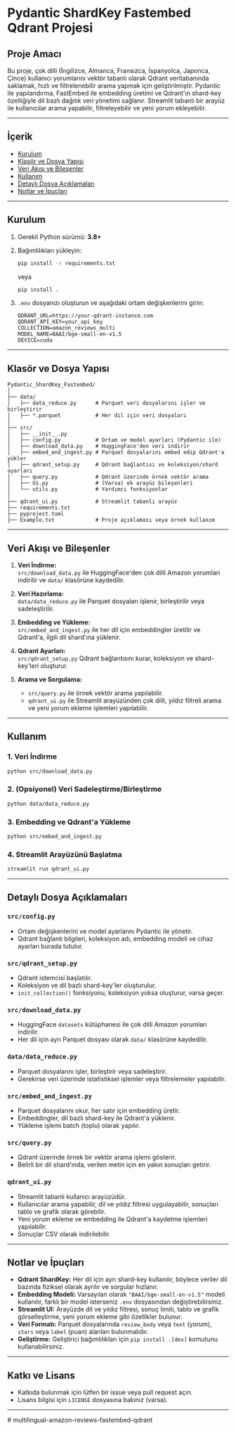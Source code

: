 # Pydantic ShardKey Fastembed Qdrant Projesi

## Proje Amacı

Bu proje, çok dilli (İngilizce, Almanca, Fransızca, İspanyolca, Japonca, Çince) kullanıcı yorumlarını vektör tabanlı olarak Qdrant veritabanında saklamak, hızlı ve filtrelenebilir arama yapmak için geliştirilmiştir. Pydantic ile yapılandırma, FastEmbed ile embedding üretimi ve Qdrant'ın shard-key özelliğiyle dil bazlı dağıtık veri yönetimi sağlanır. Streamlit tabanlı bir arayüz ile kullanıcılar arama yapabilir, filtreleyebilir ve yeni yorum ekleyebilir.

---

## İçerik

- [Kurulum](#kurulum)
- [Klasör ve Dosya Yapısı](#klasör-ve-dosya-yapısı)
- [Veri Akışı ve Bileşenler](#veri-akışı-ve-bileşenler)
- [Kullanım](#kullanım)
- [Detaylı Dosya Açıklamaları](#detaylı-dosya-açıklamaları)
- [Notlar ve İpuçları](#notlar-ve-ipuçları)

---

## Kurulum

1. Gerekli Python sürümü: **3.8+**
2. Bağımlılıkları yükleyin:
   ```bash
   pip install -r requirements.txt
   ```
   veya
   ```bash
   pip install .
   ```

3. `.env` dosyanızı oluşturun ve aşağıdaki ortam değişkenlerini girin:
   ```
   QDRANT_URL=https://your-qdrant-instance.com
   QDRANT_API_KEY=your_api_key
   COLLECTION=amazon_reviews_multi
   MODEL_NAME=BAAI/bge-small-en-v1.5
   DEVICE=cuda
   ```

---

## Klasör ve Dosya Yapısı

```
Pydantic_ShardKey_Fastembed/
│
├── data/
│   ├── data_reduce.py      # Parquet veri dosyalarını işler ve birleştirir
│   ├── *.parquet           # Her dil için veri dosyaları
│
├── src/
│   ├── __init__.py
│   ├── config.py           # Ortam ve model ayarları (Pydantic ile)
│   ├── download_data.py    # HuggingFace'den veri indirir
│   ├── embed_and_ingest.py # Parquet dosyalarını embed edip Qdrant'a yükler
│   ├── qdrant_setup.py     # Qdrant bağlantısı ve koleksiyon/shard ayarları
│   ├── query.py            # Qdrant üzerinde örnek vektör arama
│   ├── Ui.py               # (Varsa) ek arayüz bileşenleri
│   └── utils.py            # Yardımcı fonksiyonlar
│
├── qdrant_ui.py            # Streamlit tabanlı arayüz
├── requirements.txt
├── pyproject.toml
├── Example.txt             # Proje açıklaması veya örnek kullanım
```

---

## Veri Akışı ve Bileşenler

1. **Veri İndirme:**  
   `src/download_data.py` ile HuggingFace'den çok dilli Amazon yorumları indirilir ve `data/` klasörüne kaydedilir.

2. **Veri Hazırlama:**  
   `data/data_reduce.py` ile Parquet dosyaları işlenir, birleştirilir veya sadeleştirilir.

3. **Embedding ve Yükleme:**  
   `src/embed_and_ingest.py` ile her dil için embeddingler üretilir ve Qdrant'a, ilgili dil shard'ına yüklenir.

4. **Qdrant Ayarları:**  
   `src/qdrant_setup.py` Qdrant bağlantısını kurar, koleksiyon ve shard-key'leri oluşturur.

5. **Arama ve Sorgulama:**  
   - `src/query.py` ile örnek vektör arama yapılabilir.
   - `qdrant_ui.py` ile Streamlit arayüzünden çok dilli, yıldız filtreli arama ve yeni yorum ekleme işlemleri yapılabilir.

---

## Kullanım

### 1. Veri İndirme
```bash
python src/download_data.py
```

### 2. (Opsiyonel) Veri Sadeleştirme/Birleştirme
```bash
python data/data_reduce.py
```

### 3. Embedding ve Qdrant'a Yükleme
```bash
python src/embed_and_ingest.py
```

### 4. Streamlit Arayüzünü Başlatma
```bash
streamlit run qdrant_ui.py
```

---

## Detaylı Dosya Açıklamaları

### `src/config.py`
- Ortam değişkenlerini ve model ayarlarını Pydantic ile yönetir.
- Qdrant bağlantı bilgileri, koleksiyon adı, embedding modeli ve cihaz ayarları burada tutulur.

### `src/qdrant_setup.py`
- Qdrant istemcisi başlatılır.
- Koleksiyon ve dil bazlı shard-key'ler oluşturulur.
- `init_collection()` fonksiyonu, koleksiyon yoksa oluşturur, varsa geçer.

### `src/download_data.py`
- HuggingFace `datasets` kütüphanesi ile çok dilli Amazon yorumları indirilir.
- Her dil için ayrı Parquet dosyası olarak `data/` klasörüne kaydedilir.

### `data/data_reduce.py`
- Parquet dosyalarını işler, birleştirir veya sadeleştirir.
- Gerekirse veri üzerinde istatistiksel işlemler veya filtrelemeler yapılabilir.

### `src/embed_and_ingest.py`
- Parquet dosyalarını okur, her satır için embedding üretir.
- Embeddingler, dil bazlı shard-key ile Qdrant'a yüklenir.
- Yükleme işlemi batch (toplu) olarak yapılır.

### `src/query.py`
- Qdrant üzerinde örnek bir vektör arama işlemi gösterir.
- Belirli bir dil shard'ında, verilen metin için en yakın sonuçları getirir.

### `qdrant_ui.py`
- Streamlit tabanlı kullanıcı arayüzüdür.
- Kullanıcılar arama yapabilir, dil ve yıldız filtresi uygulayabilir, sonuçları tablo ve grafik olarak görebilir.
- Yeni yorum ekleme ve embedding ile Qdrant'a kaydetme işlemleri yapılabilir.
- Sonuçlar CSV olarak indirilebilir.



---

## Notlar ve İpuçları

- **Qdrant ShardKey:** Her dil için ayrı shard-key kullanılır, böylece veriler dil bazında fiziksel olarak ayrılır ve sorgular hızlanır.
- **Embedding Modeli:** Varsayılan olarak `"BAAI/bge-small-en-v1.5"` modeli kullanılır, farklı bir model isterseniz `.env` dosyasından değiştirebilirsiniz.
- **Streamlit UI:** Arayüzde dil ve yıldız filtresi, sonuç limiti, tablo ve grafik görselleştirme, yeni yorum ekleme gibi özellikler bulunur.
- **Veri Formatı:** Parquet dosyalarında `review_body` veya `text` (yorum), `stars` veya `label` (puan) alanları bulunmalıdır.
- **Geliştirme:** Geliştirici bağımlılıkları için `pip install .[dev]` komutunu kullanabilirsiniz.

---

## Katkı ve Lisans

- Katkıda bulunmak için lütfen bir issue veya pull request açın.
- Lisans bilgisi için `LICENSE` dosyasına bakınız (varsa).

---

#   m u l t i l i n g u a l - a m a z o n - r e v i e w s - f a s t e m b e d - q d r a n t 
 
 
